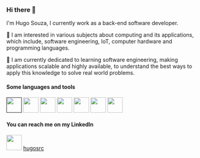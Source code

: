 ### Hi there 👋

I'm Hugo Souza, I currently work as a back-end software developer.

👀 I am interested in various subjects about computing and its applications, which include, software engineering, IoT, computer hardware and programming languages.

🌱 I am currently dedicated to learning software engineering, making applications scalable and highly available, to understand the best ways to apply this knowledge to solve real world problems.

#### Some languages and tools

[<img src="https://cdn.jsdelivr.net/gh/devicons/devicon/icons/nodejs/nodejs-original.svg" width="40" height="40" />]()
<img src="https://cdn.jsdelivr.net/gh/devicons/devicon/icons/typescript/typescript-original.svg" width="40" height="40" />
<img src="https://cdn.jsdelivr.net/gh/devicons/devicon/icons/go/go-original.svg" width="40" height="40" />
<img src="https://cdn.jsdelivr.net/gh/devicons/devicon/icons/git/git-original.svg" width="40" height="40" />
<img src="https://cdn.jsdelivr.net/gh/devicons/devicon/icons/postgresql/postgresql-original.svg" width="40" height="40" />
<img src="https://cdn.jsdelivr.net/gh/devicons/devicon/icons/mongodb/mongodb-original.svg" width="40" height="40" />
<img src="https://cdn.jsdelivr.net/gh/devicons/devicon/icons/docker/docker-original.svg" width="40" height="40" />
          
#### You can reach me on my LinkedIn

[<img src="https://cdn.jsdelivr.net/gh/devicons/devicon/icons/linkedin/linkedin-original.svg" width="40" height="40" />](https://www.linkedin.com/in/hugosrc)
[hugosrc](https://www.linkedin.com/in/hugosrc)
